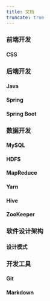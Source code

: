 ```yaml
---
title: 文档
truncate: true
---
```


### 前端开发

#### CSS

### 后端开发

#### Java

#### Spring

#### Spring Boot


### 数据开发

#### MySQL

#### HDFS

#### MapReduce

#### Yarn

#### Hive

#### ZooKeeper

### 软件设计架构

#### 设计模式

### 开发工具

#### Git

#### Markdown